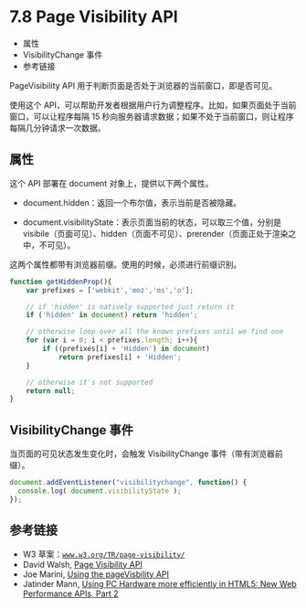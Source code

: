 # 7.8 Page Visibility API

*   属性
*   VisibilityChange 事件
*   参考链接

PageVisibility API 用于判断页面是否处于浏览器的当前窗口，即是否可见。

使用这个 API，可以帮助开发者根据用户行为调整程序。比如，如果页面处于当前窗口，可以让程序每隔 15 秒向服务器请求数据；如果不处于当前窗口，则让程序每隔几分钟请求一次数据。

## 属性

这个 API 部署在 document 对象上，提供以下两个属性。

*   document.hidden：返回一个布尔值，表示当前是否被隐藏。

*   document.visibilityState：表示页面当前的状态，可以取三个值，分别是 visibile（页面可见）、hidden（页面不可见）、prerender（页面正处于渲染之中，不可见）。

这两个属性都带有浏览器前缀。使用的时候，必须进行前缀识别。

```js
function getHiddenProp(){
    var prefixes = ['webkit','moz','ms','o'];

    // if 'hidden' is natively supported just return it
    if ('hidden' in document) return 'hidden';

    // otherwise loop over all the known prefixes until we find one
    for (var i = 0; i < prefixes.length; i++){
        if ((prefixes[i] + 'Hidden') in document) 
            return prefixes[i] + 'Hidden';
    }

    // otherwise it's not supported
    return null;
}
```

## VisibilityChange 事件

当页面的可见状态发生变化时，会触发 VisibilityChange 事件（带有浏览器前缀）。

```js
document.addEventListener("visibilitychange", function() {
  console.log( document.visibilityState );
});
```

## 参考链接

*   W3 草案：[`www.w3.org/TR/page-visibility/`](http://www.w3.org/TR/page-visibility/)
*   David Walsh, [Page Visibility API](http://davidwalsh.name/page-visibility)
*   Joe Marini, [Using the pageVisbility API](http://www.html5rocks.com/en/tutorials/pagevisibility/intro/)
*   Jatinder Mann, [Using PC Hardware more efficiently in HTML5: New Web Performance APIs, Part 2](http://blogs.msdn.com/b/ie/archive/2011/07/08/using-pc-hardware-more-efficiently-in-html5-new-web-performance-apis-part-2.aspx)